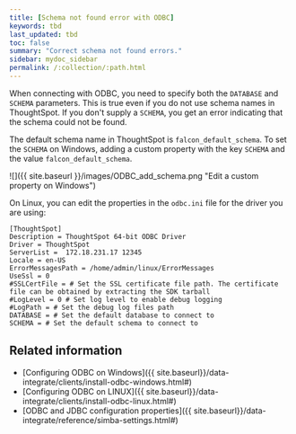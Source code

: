 ```yaml
---
title: [Schema not found error with ODBC]
keywords: tbd
last_updated: tbd
toc: false
summary: "Correct schema not found errors."
sidebar: mydoc_sidebar
permalink: /:collection/:path.html
---
```

When connecting with ODBC, you need to specify both the `DATABASE` and `SCHEMA`
parameters. This is true even if you do not use schema names in ThoughtSpot. If
you don't supply a `SCHEMA`, you get an error indicating that the schema could
not be found.

The default schema name in ThoughtSpot is `falcon_default_schema`. To set the
`SCHEMA` on Windows, adding a custom
property with the key `SCHEMA` and the value `falcon_default_schema`.

![]({{ site.baseurl }}/images/ODBC_add_schema.png "Edit a custom property on Windows")

On Linux, you can edit the properties in the `odbc.ini` file for the driver you are using:

```
[ThoughtSpot]
Description = ThoughtSpot 64-bit ODBC Driver
Driver = ThoughtSpot
ServerList =  172.18.231.17 12345
Locale = en-US
ErrorMessagesPath = /home/admin/linux/ErrorMessages
UseSsl = 0
#SSLCertFile = # Set the SSL certificate file path. The certificate file can be obtained by extracting the SDK tarball
#LogLevel = 0 # Set log level to enable debug logging
#LogPath = # Set the debug log files path
DATABASE = # Set the default database to connect to
SCHEMA = # Set the default schema to connect to
```

## Related information

* [Configuring ODBC on Windows]({{ site.baseurl}}/data-integrate/clients/install-odbc-windows.html#)
* [Configuring ODBC on LINUX]({{ site.baseurl}}/data-integrate/clients/install-odbc-linux.html#)
* [ODBC and JDBC configuration properties]({{ site.baseurl}}/data-integrate/reference/simba-settings.html#)
